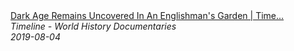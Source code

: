 <!--2024-07-21 00:18:13-->
<div class="yb">
  <a class="nodecor" href="/posts.html?istoriya/dark_age_remains_uncovered_in_an_englishmans_garden_time_team_timeline">
    <img class="preview" data-videoid="e_35UWPdL5A" src="https://i.ytimg.com/vi/e_35UWPdL5A/hqdefault.jpg" align="middle" alt="">
  </a>
  <div class="inlbl text">
    <a class="nodecor" href="/posts.html?istoriya/dark_age_remains_uncovered_in_an_englishmans_garden_time_team_timeline">Dark Age Remains Uncovered In An Englishman's Garden | Time...</a><br>
    <i class="smaller2">Timeline - World History Documentaries</i><br>
    <i class="smaller3">2019-08-04</i>
  </div>
</div>
